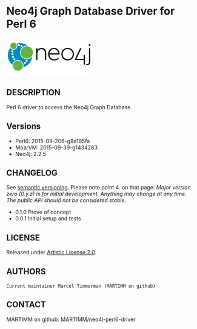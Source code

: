 # Neo4j Graph Database Driver for Perl 6

![Leaf](doc/neo4j-logo-2015.png)

## DESCRIPTION

Perl 6 driver to access the Neo4j Graph Database.

## Versions

* Perl6:        2015-09-206-g8a195fa
* MoarVM:       2015-09-39-g1434283
* Neo4j:        2.2.5

## CHANGELOG

See [semantic versioning](http://semver.org/). Please note point 4. on
that page: *Major version zero (0.y.z) is for initial development. Anything may
change at any time. The public API should not be considered stable.*

* 0.1.0 Prove of concept
* 0.0.1
  Initial setup and tests

## LICENSE

Released under [Artistic License 2.0](http://www.perlfoundation.org/artistic_license_2_0).

## AUTHORS

```
Current maintainer Marcel Timmerman (MARTIMM on github)
```

## CONTACT

MARTIMM on github: MARTIMM/neo4j-perl6-driver


